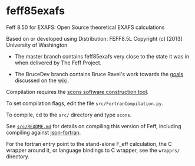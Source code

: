 feff85exafs
===========

Feff 8.50 for EXAFS: Open Source theoretical EXAFS calculations

Based on or developed using Distribution: FEFF8.5L
Copyright (c) [2013] University of Washington

* The master branch contains feff85exafs very close to the state it
  was in when delivered by The Feff Project.

* The BruceDev branch contains Bruce Ravel's work towards the
  [goals](https://github.com/xraypy/feff85exafs/wiki/Goals-of-the-feff85exafs-project)
  discussed on the [wiki](https://github.com/xraypy/feff85exafs/wiki).

Compilation requires the [scons software construction tool](http://www.scons.org/).

To set compilation flags, edit the file `src/FortranCompilation.py`.

To compile, cd to the `src/` directory and type `scons`.

See [`src/README.md`](src/README.md) for details on compiling this
version of Feff, including compiling against
[json-fortran](https://github.com/jacobwilliams/json-fortran).

For the fortran entry point to the stand-alone F_eff calculation, the
C wrapper around it, or language bindings to C wrapper, see the
`wrapprs/` directory.
